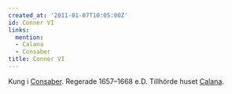 ```yaml
---
created_at: '2011-01-07T10:05:00Z'
id: Conner VI
links:
  mention:
  - Calana
  - Consaber
title: Conner VI
---
```


Kung i [Consaber]. Regerade 1657–1668 e.D. Tillhörde huset [Calana].

  [Consaber]: Consaber
  [Calana]: Calana